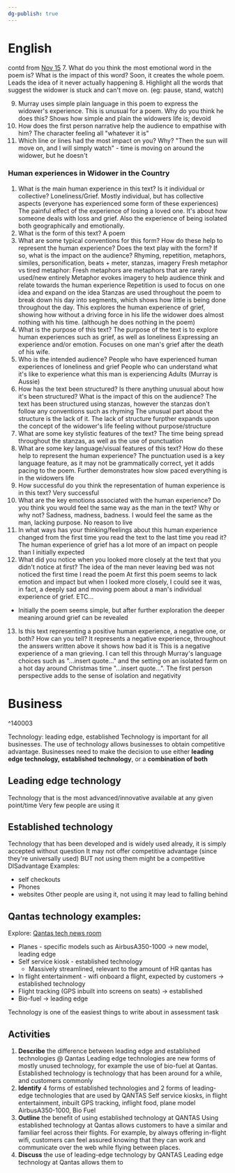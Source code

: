 ```yaml
---
dg-publish: true
---
```

# English
contd from [Nov 15](Nov%2015,%202023#^ee6fa7)
7. What do you think the most emotional word in the poem is? What is the impact of this word?
Soon, it creates the whole poem. Leads the idea of it never actually happening
8. Highlight all the words that suggest the widower is stuck and can't move on. (eg: pause, stand, watch)

9. Murray uses simple plain language in this poem to express the widower's experience. This is unusual for a poem. Why do you think he does this?
Shows how simple and plain the widowers life is; devoid
10. How does the first person narrative help the audience to empathise with him?
The character feeling all "whatever it is"
11. Which line or lines had the most impact on you? Why?
"Then the sun will move on, and I will simply watch" - time is moving on around the widower, but he doesn't

### Human experiences in Widower in the Country
1. What is the main human experience in this text? Is it individual or collective?
Loneliness/Grief. Mostly individual, but has collective aspects (everyone has experienced some form of these experiences)
The painful effect of the experience of losing a loved one. It's about how someone deals with loss and grief. Also the experience of being isolated both geographically and emotionally.
2. What is the form of this text?
A poem
3. What are some typical conventions for this form? How do these help to represent the human experience? Does the text play with the form? If so, what is the impact on the audience?
Rhyming, repetition, metaphors, similes, personification, beats + meter, stanzas, imagery
Fresh metaphor vs tired metaphor: Fresh metaphors are metaphors that are rarely used/new entirely
Metaphor evokes imagery to help audience think and relate towards the human experience
Repetition is used to focus on one idea and expand on the idea
Stanzas are used throughout the poem to break down his day into segments, which shows how little is being done throughout the day. This explores the human experience of grief, showing how without a driving force in his life the widower does almost nothing with his time. (although he does nothing in the poem)
4. What is the purpose of this text?
The purpose of the text is to explore human experiences such as grief, as well as loneliness
Expressing an experience and/or emotion. Focuses on one man's grief after the death of his wife.
5. Who is the intended audience?
People who have experienced human experiences of loneliness and grief
People who can understand what it's like to experience what this man is experiencing
Adults (Murray is Aussie)
6. How has the text been structured? Is there anything unusual about how it's been structured? What is the impact of this on the audience?
The text has been structured using stanzas, however the stanzas don't follow any conventions such as rhyming
The unusual part about the structure is the lack of it.
The lack of structure furpther expands upon the concept of the widower's life feeling without purpose/structure
7. What are some key stylistic features of the text?
The time being spread throughout the stanzas, as well as the use of punctuation
8. What are some key language/visual features of this text? How do these help to represent the human experience?
The punctuation used is a key language feature, as it may not be grammatically correct, yet it adds pacing to the poem. Further demonstrates how slow paced everything is in the widowers life
9. How successful do you think the representation of human experience is in this text?
Very successful
10. What are the key emotions associated with the human experience? Do you think you would feel the same way as the man in the text? Why or why not?
Sadness, madness, badness. I would feel the same as the man, lacking purpose. No reason to live
11. In what ways has your thinking/feelings about this human experience changed from the first time you read the text to the last time you read it?
The human experience of grief has a lot more of an impact on people than I initially expected
12. What did you notice when you looked more closely at the text that you didn't notice at first?
The idea of the man never leaving bed was not noticed the first time I read the poem
At first this poem seems to lack emotion and impact but when I looked more closely, I could see it was, in fact, a deeply sad and moving poem about a man's individual experience of grief. ETC...
- Initially the poem seems simple, but after further exploration the deeper meaning around grief can be revealed
13. Is this text representing a positive human experience, a negative one, or both? How can you tell?
It represents a negative experience, throughout the answers written above it shows how bad it is
This is a negative experience of a man grieving. I can tell this through Murray's language choices such as "...insert quote..." and the setting on an isolated farm on a hot day around Christmas time "...insert quote...". The first person perspective adds to the sense of isolation and negativity

# Business

^140003

Technology: leading edge, established
Technology is important for all businesses. The use of technology allows businesses to obtain competitive advantage. Businesses need to make the decision to use either **leading edge technology,** **established technology**, or a **combination of both**
## Leading edge technology
Technology that is the most advanced/innovative available at any given point/time
Very few people are using it
## Established technology
Technology that has been developed and is widely used already, it is simply accepted without question
It may not offer competitive advantage (since they're universally used) BUT not using them might be a competitive DISadvantage
Examples:
- self checkouts
- Phones
- websites
Other people are using it, not using it may lead to falling behind
## Qantas technology examples:
Explore: [Qantas tech news room](https://www.qantasnewsroom.com.au/topic/technology)
- Planes - specific models such as AirbusA350-1000 -> new model, leading edge
- Self service kiosk - established technology
	- Massively streamlined, relevant to the amount of HR qantas has
- In flight entertainment - wifi onboard a flight, expected by customers -> established technology
- Flight tracking (GPS inbuilt into screens on seats) -> established
- Bio-fuel -> leading edge

Technology is one of the easiest things to write about in assessment task

## Activities
1. **Describe** the difference between leading edge and established technologies @ Qantas
Leading edge technologies are new forms of mostly unused technology, for example the use of bio-fuel at Qantas. Established technology is technology that has been around for a while, and customers commonly 
2. **Identify** 4 forms of established technologies and 2 forms of leading-edge technologies that are used by QANTAS
Self service kiosks, in flight entertainment, inbuilt GPS tracking, inflight food, plane model AirbusA350-1000, Bio Fuel
3. **Outline** the benefit of using established technology at QANTAS
Using established technology at Qantas allows customers to have a similar and familiar feel across their flights. For example, by always offering in-flight wifi, customers can feel assured knowing that they can work and communicate over the web while flying between places.
4. **Discuss** the use of leading-edge technology by QANTAS
Leading edge technology at Qantas allows them to 